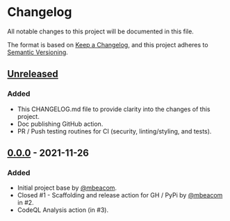 # Changelog

All notable changes to this project will be documented in this file.

The format is based on [Keep a Changelog](https://keepachangelog.com/en/1.0.0/),
and this project adheres to [Semantic Versioning](https://semver.org/spec/v2.0.0.html).

## [Unreleased]

### Added

- This CHANGELOG.md file to provide clarity into the changes of this project.
- Doc publishing GitHub action.
- PR / Push testing routines for CI (security, linting/styling, and tests).

## [0.0.0] - 2021-11-26

### Added

- Initial project base by [@mbeacom](https://github.com/mbeacom).
- Closed #1 - Scaffolding and release action for GH / PyPi by [@mbeacom](https://github.com/mbeacom) in #2.
- CodeQL Analysis action (in #3).

[Unreleased]: https://github.com/mbeacom/bwrap/compare/v0.0.0...HEAD
[0.0.0]: https://github.com/mbeacom/bwrap/releases/tag/v0.0.0
